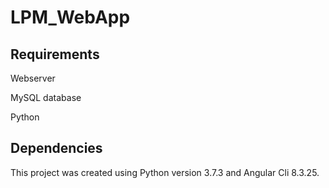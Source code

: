 # LPM_WebApp

## Requirements
Webserver

MySQL database

Python

## Dependencies
This project was created using Python version 3.7.3 and Angular Cli 8.3.25.
